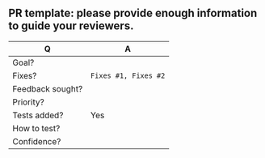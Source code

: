 ## PR template: please provide enough information to guide your reviewers.

<!-- Brief questions -->

| Q                 | A
| ----------------- | ---
| Goal?             | <!-- Explain the main objective of this PR. -->
| Fixes?            | `Fixes #1, Fixes #2` <!-- Remove the (`) quotes and write "Fixes" before the number to link the issues. -->
| Feedback sought?  | <!-- What should reviewers focus on in particular? -->
| Priority?         | <!-- How soon would you like this PR reviewed, and does it block other work? -->
| Tests added?      | Yes
| How to test?      | <!-- Explain how reviewers should test this PR. -->
| Confidence?       | <!-- How confident are you that these changes are ready to merge? -->

<!-- Add any other relevant information here -->

